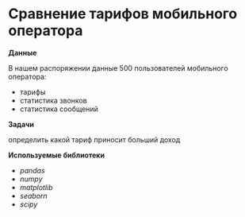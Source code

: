 # Сравнение тарифов мобильного оператора

**Данные**

В нашем распоряжении данные 500 пользователей мобильного оператора:
 * тарифы
 * статистика звонков
 * статистика сообщений
 
**Задачи**

определить какой тариф приносит больший доход

**Используемые библиотеки**

 * *pandas*
 * *numpy*
 * *matplotlib*
 * *seaborn*
 * *scipy*
 
